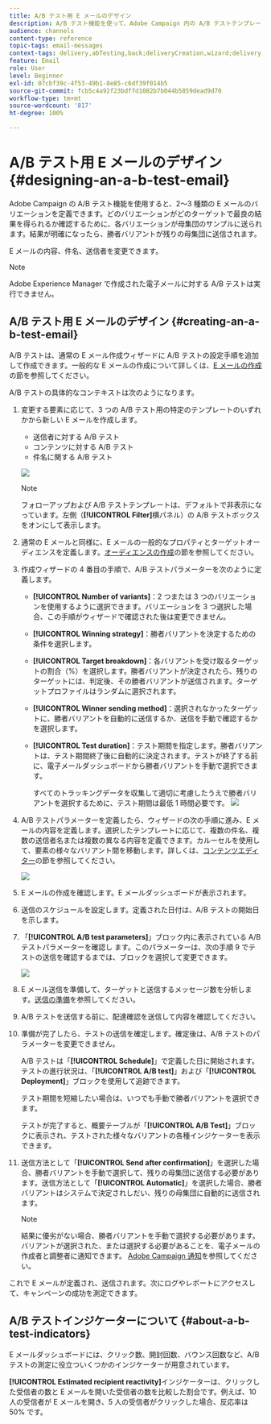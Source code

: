 ```yaml
---
title: A/B テスト用 E メールのデザイン
description: A/B テスト機能を使って、Adobe Campaign 内の A/B テストテンプレートから E メールを作成する方法を説明します。
audience: channels
content-type: reference
topic-tags: email-messages
context-tags: delivery,abTesting,back;deliveryCreation,wizard;delivery,main
feature: Email
role: User
level: Beginner
exl-id: 07cbf39c-4f53-49b1-8e85-c6df39f014b5
source-git-commit: fcb5c4a92f23bdffd1082b7b044b5859dead9d70
workflow-type: tm+mt
source-wordcount: '817'
ht-degree: 100%

---
```


# A/B テスト用 E メールのデザイン{#designing-an-a-b-test-email}

Adobe Campaign の A/B テスト機能を使用すると、2～3 種類の E メールのバリエーションを定義できます。どのバリエーションがどのターゲットで最良の結果を得られるか確認するために、各バリエーションが母集団のサンプルに送られます。結果が明確になったら、勝者バリアントが残りの母集団に送信されます。

E メールの内容、件名、送信者を変更できます。

>[!NOTE]
>
>Adobe Experience Manager で作成された電子メールに対する A/B テストは実行できません。

## A/B テスト用 E メールのデザイン {#creating-an-a-b-test-email}

A/B テストは、通常の E メール作成ウィザードに A/B テストの設定手順を追加して作成できます。一般的な E メールの作成について詳しくは、[E メールの作成](../../channels/using/creating-an-email.md)の節を参照してください。

A/B テストの具体的なコンテキストは次のようになります。

1. 変更する要素に応じて、3 つの A/B テスト用の特定のテンプレートのいずれかから新しい E メールを作成します。

   * 送信者に対する A/B テスト
   * コンテンツに対する A/B テスト
   * 件名に関する A/B テスト

   ![](assets/create_ab_testing.png)

   >[!NOTE]
   >
   >フォローアップおよび A/B テストテンプレートは、デフォルトで非表示になっています。左側（**[!UICONTROL Filter]**&#x200B;横パネル）の A/B テストボックスをオンにして表示します。

1. 通常の E メールと同様に、E メールの一般的なプロパティとターゲットオーディエンスを定義します。[オーディエンスの作成](../../audiences/using/creating-audiences.md)の節を参照してください。
1. 作成ウィザードの 4 番目の手順で、A/B テストパラメーターを次のように定義します。

   * **[!UICONTROL Number of variants]**：2 つまたは 3 つのバリエーションを使用するように選択できます。バリエーションを 3 つ選択した場合、この手順がウィザードで確認された後は変更できません。
   * **[!UICONTROL Winning strategy]**：勝者バリアントを決定するための条件を選択します。
   * **[!UICONTROL Target breakdown]**：各バリアントを受け取るターゲットの割合（%）を選択します。勝者バリアントが決定されたら、残りのターゲットには、判定後、その勝者バリアントが送信されます。ターゲットプロファイルはランダムに選択されます。
   * **[!UICONTROL Winner sending method]**：選択されなかったターゲットに、勝者バリアントを自動的に送信するか、送信を手動で確認するかを選択します。
   * **[!UICONTROL Test duration]**：テスト期間を指定します。勝者バリアントは、テスト期間終了後に自動的に決定されます。テストが終了する前に、電子メールダッシュボードから勝者バリアントを手動で選択できます。

      すべてのトラッキングデータを収集して適切に考慮したうえで勝者バリアントを選択するために、テスト期間は最低 1 時間必要です。
   ![](assets/ab_parameters.png)

1. A/B テストパラメーターを定義したら、ウィザードの次の手順に進み、E メールの内容を定義します。選択したテンプレートに応じて、複数の件名、複数の送信者名または複数の異なる内容を定義できます。カルーセルを使用して、要素の様々なバリアント間を移動します。詳しくは、[コンテンツエディター](../../designing/using/designing-content-in-adobe-campaign.md)の節を参照してください。

   ![](assets/create_ab_testing2.png)

1. E メールの作成を確認します。E メールダッシュボードが表示されます。
1. 送信のスケジュールを設定します。定義された日付は、A/B テストの開始日を示します。
1. 「**[!UICONTROL A/B test parameters]**」ブロック内に表示されている A/B テストパラメーターを確認し ます。このパラメーターは、次の手順 9 でテストの送信を確認するまでは、ブロックを選択して変更できます。

   ![](assets/create_ab_testing3.png)

1. E メール送信を準備して、ターゲットと送信するメッセージ数を分析します。[送信の準備](../../sending/using/preparing-the-send.md)を参照してください。
1. A/B テストを送信する前に、配達確認を送信して内容を確認してください。
1. 準備が完了したら、テストの送信を確定します。確定後は、A/B テストのパラメーターを変更できません。

   A/B テストは「**[!UICONTROL Schedule]**」で定義した日に開始されます。テストの進行状況は、「**[!UICONTROL A/B test]**」および「**[!UICONTROL Deployment]**」ブロックを使用して追跡できます。

   テスト期間を短縮したい場合は、いつでも手動で勝者バリアントを選択できます。

   テストが完了すると、概要テーブルが「**[!UICONTROL A/B Test]**」ブロックに表示され、テストされた様々なバリアントの各種インジケーターを表示できます。

1. 送信方法として「**[!UICONTROL Send after confirmation]**」を選択した場合、勝者バリアントを手動で選択して、残りの母集団に送信する必要があります。送信方法として「**[!UICONTROL Automatic]**」を選択した場合、勝者バリアントはシステムで決定されしだい、残りの母集団に自動的に送信されます。

   >[!NOTE]
   >
   >結果に優劣がない場合、勝者バリアントを手動で選択する必要があります。バリアントが選択された、または選択する必要があることを、電子メールの作成者と調整者に通知できます。 [Adobe Campaign 通知](../../administration/using/sending-internal-notifications.md)を参照してください。

これで E メールが定義され、送信されます。次にログやレポートにアクセスして、キャンペーンの成功を測定できます。

## A/B テストインジケーターについて {#about-a-b-test-indicators}

E メールダッシュボードには、クリック数、開封回数、バウンス回数など、A/B テストの測定に役立ついくつかのインジケーターが用意されています。

**[!UICONTROL Estimated recipient reactivity]**&#x200B;インジケーターは、クリックした受信者の数と E メールを開いた受信者の数を比較した割合です。例えば、10 人の受信者が E メールを開き、5 人の受信者がクリックした場合、反応率は 50% です。
